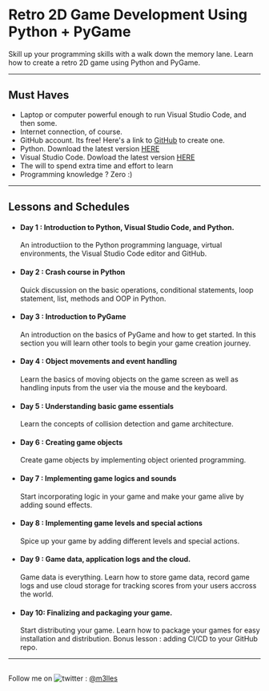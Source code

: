 # Retro 2D Game Development Using Python + PyGame

Skill up your programming skills with a walk down the memory lane. Learn how to create a retro 2D game using Python and PyGame.  

<hr/>

## Must Haves

- Laptop or computer powerful enough to run Visual Studio Code, and then some.
- Internet connection, of course.
- GitHub account. Its free! Here's a link to [GitHub](https://www.github.com) to create one.
- Python. Download the latest version [HERE](https://www.python.org/downloads/)
- Visual Studio Code. Dowload the latest version [HERE](https://code.visualstudio.com/Download)
- The will to spend extra time and effort to learn
- Programming knowledge ? Zero :) 

<hr/>

## Lessons and Schedules

- #### Day 1 : Introduction to Python, Visual Studio Code, and Python.
  
  An introductiion to the Python programming language, virtual environments, the Visual Studio Code editor and GitHub.
- #### Day 2 : Crash course in Python

  Quick discussion on the basic operations, conditional statements, loop statement, list, methods and OOP in Python.
- #### Day 3 : Introduction to PyGame

  An introduction on the basics of PyGame and how to get started. In this section you will learn other tools to begin your game creation journey.
- #### Day 4 : Object movements and event handling

  Learn the basics of moving objects on the game screen as well as handling inputs from the user via the mouse and the keyboard.
- #### Day 5 : Understanding basic game essentials

  Learn the concepts of collision detection and game architecture. 
- #### Day 6 : Creating game objects

  Create game objects by implementing object oriented programming.
- #### Day 7 : Implementing game logics and sounds

  Start incorporating logic in your game and make your game alive by adding sound effects.
- #### Day 8 : Implementing game levels and special actions

  Spice up your game by adding different levels and special actions.
- #### Day 9 : Game data, application logs and the cloud.

  Game data is everything. Learn how to store game data, record game logs and use cloud storage for tracking scores from your users accross the world.
- #### Day 10: Finalizing and packaging your game.

  Start distributing your game. Learn how to package your games for easy installation and distribution. Bonus lesson : adding CI/CD to your GitHub repo.
  
<hr/>

##
Follow me on <img title="a title" alt="twitter" src="https://i.imgur.com/JLLlB5S.png"> : [@m3lles](https://twitter.com/m3lles)
